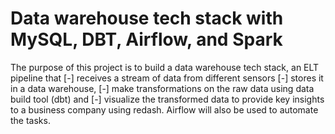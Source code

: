 # Data warehouse tech stack with MySQL, DBT, Airflow, and Spark
The purpose of this project is to build a data warehouse tech stack, an ELT pipeline that 
    [-] receives a stream of data from different sensors 
    [-] stores it in a data warehouse,
    [-] make transformations on the raw data using data build tool (dbt) and 
    [-] visualize the transformed data to provide key insights to a business company using redash. Airflow will also be   used to automate the tasks.
